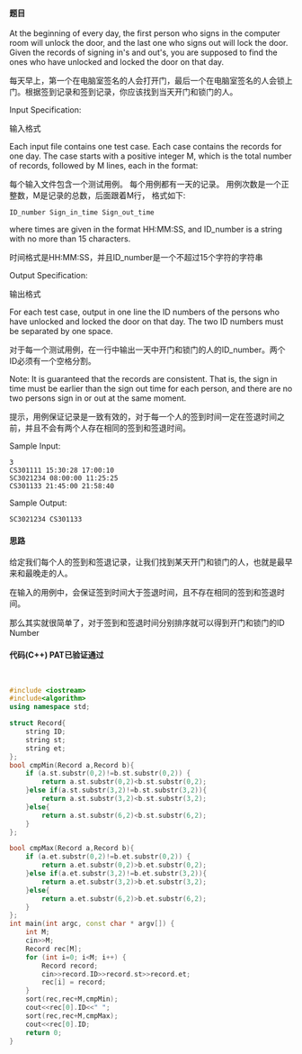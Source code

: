 #### 题目

At the beginning of every day, the first person who signs in the computer room will unlock the door, and the last one who signs out will lock the door. Given the records of signing in's and out's, you are supposed to find the ones who have unlocked and locked the door on that day.

每天早上，第一个在电脑室签名的人会打开门，最后一个在电脑室签名的人会锁上门。根据签到记录和签到记录，你应该找到当天开门和锁门的人。

Input Specification:

输入格式

Each input file contains one test case. 
Each case contains the records for one day. 
The case starts with a positive integer M, which is the total number of records, followed by M lines, 
each in the format:

每个输入文件包含一个测试用例。
每个用例都有一天的记录。
用例次数是一个正整数，M是记录的总数，后面跟着M行，
格式如下:

```text
ID_number Sign_in_time Sign_out_time
```

    
where times are given in the format HH:MM:SS, and ID_number is a string with no more than 15 characters.

时间格式是HH:MM:SS，并且ID_number是一个不超过15个字符的字符串

Output Specification:

输出格式

For each test case, output in one line the ID numbers of the persons 
who have unlocked and locked the door on that day. The two ID numbers must be separated by one space.

对于每一个测试用例，在一行中输出一天中开门和锁门的人的ID_number。两个ID必须有一个空格分割。

Note: It is guaranteed that the records are consistent. That is, the sign in time must be earlier than the sign out time for each person, and there are no two persons sign in or out at the same moment.

提示，用例保证记录是一致有效的，对于每一个人的签到时间一定在签退时间之前，并且不会有两个人存在相同的签到和签退时间。

Sample Input:

```text
3
CS301111 15:30:28 17:00:10
SC3021234 08:00:00 11:25:25
CS301133 21:45:00 21:58:40
```
   
    
Sample Output:

```text
SC3021234 CS301133
```

#### 思路

给定我们每个人的签到和签退记录，让我们找到某天开门和锁门的人，也就是最早来和最晚走的人。

在输入的用例中，会保证签到时间大于签退时间，且不存在相同的签到和签退时间。

那么其实就很简单了，对于签到和签退时间分别排序就可以得到开门和锁门的ID Number

#### 代码(C++) PAT已验证通过

```c++


#include <iostream>
#include<algorithm>
using namespace std;

struct Record{
    string ID;
    string st;
    string et;
};
bool cmpMin(Record a,Record b){
    if (a.st.substr(0,2)!=b.st.substr(0,2)) {
        return a.st.substr(0,2)<b.st.substr(0,2);
    }else if(a.st.substr(3,2)!=b.st.substr(3,2)){
        return a.st.substr(3,2)<b.st.substr(3,2);
    }else{
        return a.st.substr(6,2)<b.st.substr(6,2);
    }
};

bool cmpMax(Record a,Record b){
    if (a.et.substr(0,2)!=b.et.substr(0,2)) {
        return a.et.substr(0,2)>b.et.substr(0,2);
    }else if(a.et.substr(3,2)!=b.et.substr(3,2)){
        return a.et.substr(3,2)>b.et.substr(3,2);
    }else{
        return a.et.substr(6,2)>b.et.substr(6,2);
    }
};
int main(int argc, const char * argv[]) {
    int M;
    cin>>M;
    Record rec[M];
    for (int i=0; i<M; i++) {
        Record record;
        cin>>record.ID>>record.st>>record.et;
        rec[i] = record;
    }
    sort(rec,rec+M,cmpMin);
    cout<<rec[0].ID<<" ";
    sort(rec,rec+M,cmpMax);
    cout<<rec[0].ID;
    return 0;
}

```


